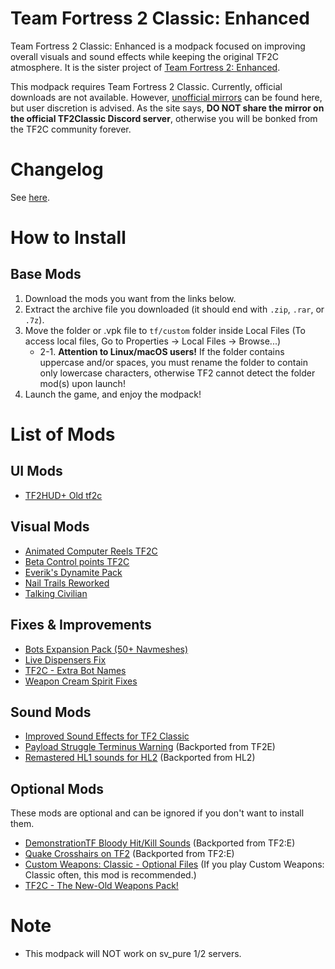 # Team Fortress 2 Classic: Enhanced 
Team Fortress 2 Classic: Enhanced is a modpack focused on improving overall visuals and sound effects while keeping the original TF2C atmosphere. It is the sister project of [Team Fortress 2: Enhanced](https://github.com/MysticMoonlight/EnhancedMod/tree/main/tf2e).

This modpack requires Team Fortress 2 Classic. Currently, official downloads are not available. However, [unofficial mirrors](https://gg.apple-shack.org/tf2c/) can be found here, but user discretion is advised. As the site says, **DO NOT share the mirror on the official TF2Classic Discord server**, otherwise you will be bonked from the TF2C community forever.

# Changelog
See [here](https://github.com/MysticMoonlight/EnhancedMod/blob/main/tf2ce/experimental/CHANGELOG.md).

# How to Install
## Base Mods
1. Download the mods you want from the links below.
2. Extract the archive file you downloaded (it should end with `.zip`, `.rar`, or `.7z`).
3. Move the folder or .vpk file to `tf/custom` folder inside Local Files (To access local files, Go to Properties -> Local Files -> Browse...)
	* 2-1. **Attention to Linux/macOS users!** If the folder contains uppercase and/or spaces, you must rename the folder to contain only lowercase characters, otherwise TF2 cannot detect the folder mod(s) upon launch!
4. Launch the game, and enjoy the modpack!

# List of Mods
## UI Mods
* [TF2HUD+ Old tf2c](https://gamebanana.com/mods/30440)

## Visual Mods
* [Animated Computer Reels TF2C](https://gamebanana.com/mods/242669)
* [Beta Control points TF2C](https://gamebanana.com/mods/242670)
* [Everik's Dynamite Pack](https://gamebanana.com/mods/289928)
* [Nail Trails Reworked](https://gamebanana.com/mods/14234)
* [Talking Civilian](https://gamebanana.com/mods/242662)

## Fixes & Improvements
* [Bots Expansion Pack (50+ Navmeshes)](https://gamebanana.com/mods/373568)
* [Live Dispensers Fix](https://gamebanana.com/mods/242499)
* [TF2C - Extra Bot Names](https://gamebanana.com/mods/40378)
* [Weapon Cream Spirit Fixes](https://gamebanana.com/mods/242543)

## Sound Mods
* [Improved Sound Effects for TF2 Classic](https://gamebanana.com/sounds/44608)
* [Payload Struggle Terminus Warning](https://gamebanana.com/sounds/53979) (Backported from TF2E)
* [Remastered HL1 sounds for HL2](https://gamebanana.com/sounds/60511) (Backported from HL2)

## Optional Mods
These mods are optional and can be ignored if you don't want to install them.

* [DemonstrationTF Bloody Hit/Kill Sounds](https://drive.google.com/file/d/1TrAwgYa_wDi5Qab4c_PJe9p5GBbFp3Jd/view) (Backported from TF2:E)
* [Quake Crosshairs on TF2](https://gamebanana.com/mods/12535) (Backported from TF2:E)
* [Custom Weapons: Classic - Optional Files](https://gamebanana.com/mods/307880) (If you play Custom Weapons: Classic often, this mod is recommended.)
* [TF2C - The New-Old Weapons Pack!](https://gamebanana.com/mods/40389)

# Note
* This modpack will NOT work on sv_pure 1/2 servers.
